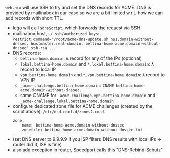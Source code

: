 `web.nix` will use SSH to try and set the DNS records for ACME. DNS is provided
by mailinabox in our case so we are a bit limited w.r.t. how we can add records
with short TTL.

- lego will call `$dnsScript`, which forwards the request via SSH.
- mailinabox host, `~/.ssh/authorized_keys`: `restrict,command="/root/acme-dns-update.sh ns1.domain-without-dnssec. hostmaster.real-domain. bettina-home-acme.domain-without-dnssec" ssh-rsa ...`
- DNS records:
    - `bettina-home.domain`: `A` record for any of the IPs (optional)
    - `lokal.bettina-home.domain` and `*.lokal.bettina-home.domain`: `A` record to local IP
    - `vpn.bettina-home.domain` and `*.vpn.bettina-home.domain`: `A` record to VPN IP
    - `_acme-challenge.bettina-home.domain`: `CNAME bettina-home-acme.domain-without-dnssec.`
    - same CNAME for `_acme-challenge.vpn.bettina-home.domain` and `_acme-challenge.lokal.bettina-home.domain`
- configure dedicated zone file for ACME challenges (created by the script above): `/etc/nsd.conf.d/zones2.conf`:
    ```
    zone:
        name: bettina-home-acme.domain-without-dnssec
        zonefile: bettina-home-acme.domain-without-dnssec.txt
    ```
- (set DNS server to 9.9.9.9 if you ISP filters DNS results with local IPs -> router did it, ISP is fine)
- also add exception in router, Speedport calls this "DNS-Rebind-Schutz"
